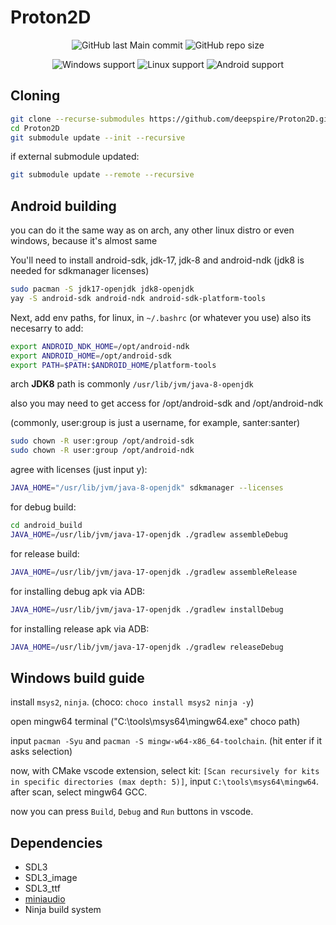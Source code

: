 # Proton2D

<p align="center">
<img alt="GitHub last Main commit" src="https://img.shields.io/github/last-commit/deepspire/Proton2D/main">
<img alt="GitHub repo size" src="https://img.shields.io/github/repo-size/deepspire/Proton2D">
</p>

<p align="center">
<img alt="Windows support" src="https://img.shields.io/badge/Windows-works-green">
<img alt="Linux support" src="https://img.shields.io/badge/Linux-works-green">
<img alt="Android support" src="https://img.shields.io/badge/Android-works-green">
</p>

## Cloning
```bash
git clone --recurse-submodules https://github.com/deepspire/Proton2D.git
cd Proton2D
git submodule update --init --recursive
```

if external submodule updated:
```bash
git submodule update --remote --recursive
```

## Android building
you can do it the same way as on arch, any other linux distro or even windows, because it's almost same

You'll need to install android-sdk, jdk-17, jdk-8 and android-ndk (jdk8 is needed for sdkmanager licenses)
```bash
sudo pacman -S jdk17-openjdk jdk8-openjdk
yay -S android-sdk android-ndk android-sdk-platform-tools
```

Next, add env paths, for linux, in `~/.bashrc` (or whatever you use) also its necesarry to add:
```bash
export ANDROID_NDK_HOME=/opt/android-ndk
export ANDROID_HOME=/opt/android-sdk
export PATH=$PATH:$ANDROID_HOME/platform-tools
```

arch **JDK8** path is commonly `/usr/lib/jvm/java-8-openjdk`

also you may need to get access for /opt/android-sdk and /opt/android-ndk

(commonly, user:group is just a username, for example, santer:santer)
```bash
sudo chown -R user:group /opt/android-sdk
sudo chown -R user:group /opt/android-ndk
```

agree with licenses (just input y):
```bash
JAVA_HOME="/usr/lib/jvm/java-8-openjdk" sdkmanager --licenses
```

for debug build:
```bash
cd android_build
JAVA_HOME=/usr/lib/jvm/java-17-openjdk ./gradlew assembleDebug
```

for release build:
```bash
JAVA_HOME=/usr/lib/jvm/java-17-openjdk ./gradlew assembleRelease
```

for installing debug apk via ADB:
```bash
JAVA_HOME=/usr/lib/jvm/java-17-openjdk ./gradlew installDebug
```

for installing release apk via ADB:
```bash
JAVA_HOME=/usr/lib/jvm/java-17-openjdk ./gradlew releaseDebug
```

## Windows build guide
install `msys2`, `ninja`. (choco: `choco install msys2 ninja -y`)

open mingw64 terminal ("C:\tools\msys64\mingw64.exe" choco path)

input `pacman -Syu` and `pacman -S mingw-w64-x86_64-toolchain`. (hit enter if it asks selection)

now, with CMake vscode extension, select kit: `[Scan recursively for kits in specific directories (max depth: 5)]`, input `C:\tools\msys64\mingw64`. after scan, select mingw64 GCC.

now you can press `Build`, `Debug` and `Run` buttons in vscode.

## Dependencies
- SDL3
- SDL3_image
- SDL3_ttf
- [miniaudio](https://github.com/mackron/miniaudio)
- Ninja build system
